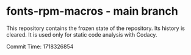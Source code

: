 # fonts-rpm-macros - main branch

This repository contains the frozen state of the repository.
Its history is cleared. It is used only for static code
analysis with Codacy.

Commit Time: 1718326854